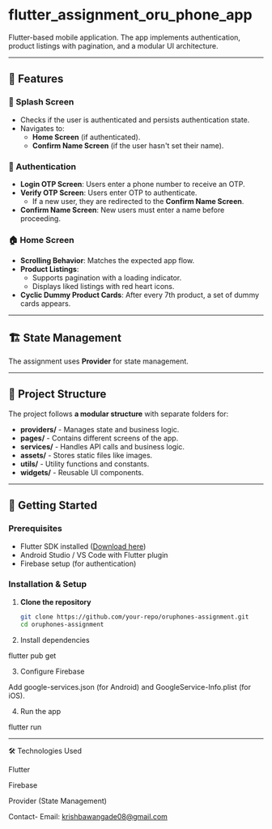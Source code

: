 # flutter_assignment_oru_phone_app

Flutter-based mobile application. The app implements authentication, product listings with pagination, and a modular UI architecture.  

---

## 📌 Features  

### 🚀 Splash Screen  
- Checks if the user is authenticated and persists authentication state.  
- Navigates to:  
  - **Home Screen** (if authenticated).  
  - **Confirm Name Screen** (if the user hasn't set their name).  

### 🔐 Authentication  
- **Login OTP Screen**: Users enter a phone number to receive an OTP.  
- **Verify OTP Screen**: Users enter OTP to authenticate.  
  - If a new user, they are redirected to the **Confirm Name Screen**.  
- **Confirm Name Screen**: New users must enter a name before proceeding.  

### 🏠 Home Screen  
- **Scrolling Behavior**: Matches the expected app flow.  
- **Product Listings**:  
  - Supports pagination with a loading indicator.  
  - Displays liked listings with red heart icons.  
- **Cyclic Dummy Product Cards**: After every 7th product, a set of dummy cards appears.  

---

## 🏗 State Management  
The assignment uses **Provider** for state management.  

---

## 📂 Project Structure  
The project follows **a modular structure** with separate folders for:  
- **providers/** - Manages state and business logic.  
- **pages/** - Contains different screens of the app.  
- **services/** - Handles API calls and business logic.  
- **assets/** - Stores static files like images.  
- **utils/** - Utility functions and constants.  
- **widgets/** - Reusable UI components.  

---

## 🚀 Getting Started  

### Prerequisites  
- Flutter SDK installed ([Download here](https://flutter.dev/docs/get-started/install))  
- Android Studio / VS Code with Flutter plugin  
- Firebase setup (for authentication)  

### Installation & Setup  

1. **Clone the repository**  
   ```sh  
   git clone https://github.com/your-repo/oruphones-assignment.git  
   cd oruphones-assignment

2. Install dependencies

flutter pub get


3. Configure Firebase

Add google-services.json (for Android) and GoogleService-Info.plist (for iOS).



4. Run the app

flutter run

---

🛠 Technologies Used

Flutter

Firebase

Provider (State Management)





Contact- 
    Email: krishbawangade08@gmail.com
